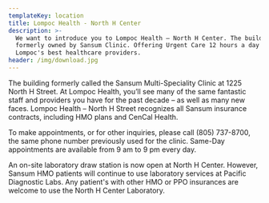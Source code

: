 ```yaml
---
templateKey: location
title: Lompoc Health - North H Center
description: >-
  We want to introduce you to Lompoc Health — North H Center. The building
  formerly owned by Sansum Clinic. Offering Urgent Care 12 hours a day and
  Lompoc's best healthcare providers.
header: /img/download.jpg
---
```

The building formerly called the Sansum Multi-Speciality Clinic at 1225 North H Street. At Lompoc Health, you’ll see many of the same fantastic staff and providers you have for the past decade – as well as many new faces. Lompoc Health – North H Street recognizes all Sansum insurance contracts, including HMO plans and CenCal Health.

To make appointments, or for other inquiries, please call (805) 737-8700, the same phone number previously used for the clinic. Same-Day appointments are available from 9 am to 9 pm every day.

An on-site laboratory draw station is now open at North H Center. However, Sansum HMO patients will continue to use laboratory services at Pacific Diagnostic Labs. Any patient's with other HMO or PPO insurances are welcome to use the North H Center Laboratory.
